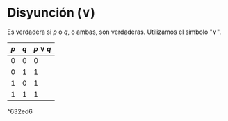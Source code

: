 # Disyunción (∨)

Es verdadera si $p$ o $q$, o ambas, son verdaderas. Utilizamos el símbolo "$\lor$".

| $p$ | $q$ | $p \lor q$ |
| --- | --- | ---------- |
| 0   | 0   | 0          |
| 0   | 1   | 1          |
| 1   | 0   | 1          |
| 1   | 1   | 1          |

^632ed6

